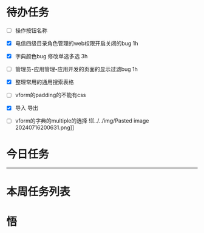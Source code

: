# 待办任务
- [ ] 操作按钮名称
- [x] 电信四级目录角色管理的web权限开启关闭的bug   1h
- [x] 字典颜色bug 修改单选多选 3h
- [ ] 管理员-应用管理-应用开发的页面的显示过滤bug 1h
- [x] 整理常用的通用搜索表格
- [ ] vform的padding的不能有css
- [x] 导入 导出
- [ ] vform的字典的multiple的选择
![[../../img/Pasted image 20240716200631.png]]


# 今日任务




------
# 本周任务列表



# 悟